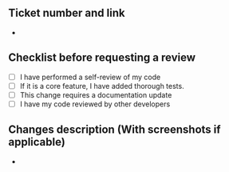 ## Ticket number and link

<!--- Copy and paste ticket number and link in JIRA -->

-

## Checklist before requesting a review

- [ ] I have performed a self-review of my code
- [ ] If it is a core feature, I have added thorough tests.
- [ ] This change requires a documentation update
- [ ] I have my code reviewed by other developers

## Changes description (With screenshots if applicable)

<!--- decribe any changes made in this PR -->

-
